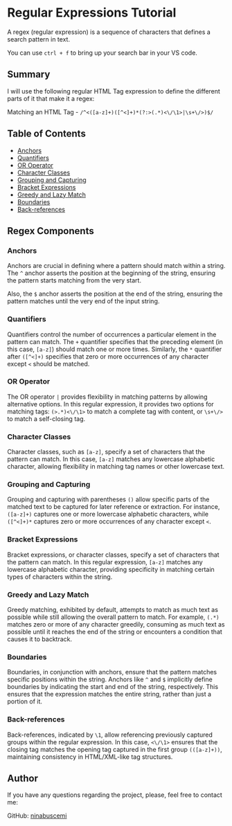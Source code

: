 # Regular Expressions Tutorial

A regex (regular expression) is a sequence of characters that defines a search pattern in text.

You can use `ctrl + f` to bring up your search bar in your VS code.

## Summary

I will use the following regular HTML Tag expression to define the different parts of it that make it a regex:

Matching an HTML Tag - `/^<([a-z]+)([^<]+)*(?:>(.*)<\/\1>|\s+\/>)$/`

## Table of Contents

- [Anchors](#anchors)
- [Quantifiers](#quantifiers)
- [OR Operator](#or-operator)
- [Character Classes](#character-classes)
- [Grouping and Capturing](#grouping-and-capturing)
- [Bracket Expressions](#bracket-expressions)
- [Greedy and Lazy Match](#greedy-and-lazy-match)
- [Boundaries](#boundaries)
- [Back-references](#back-references)

## Regex Components

### Anchors

Anchors are crucial in defining where a pattern should match within a string. The `^` anchor asserts the position at the beginning of the string, ensuring the pattern starts matching from the very start.

Also, the `$` anchor asserts the position at the end of the string, ensuring the pattern matches until the very end of the input string.

### Quantifiers

Quantifiers control the number of occurrences a particular element in the pattern can match. The `+` quantifier specifies that the preceding element (in this case, `[a-z]`) should match one or more times. Similarly, the `*` quantifier after `([^<]+)` specifies that zero or more occurrences of any character except `<` should be matched.

### OR Operator

The OR operator `|` provides flexibility in matching patterns by allowing alternative options. In this regular expression, it provides two options for matching tags: `(>.*)<\/\1>` to match a complete tag with content, or `\s+\/>` to match a self-closing tag.

### Character Classes

Character classes, such as `[a-z]`, specify a set of characters that the pattern can match. In this case, `[a-z]` matches any lowercase alphabetic character, allowing flexibility in matching tag names or other lowercase text.

### Grouping and Capturing

Grouping and capturing with parentheses `()` allow specific parts of the matched text to be captured for later reference or extraction. For instance, `([a-z]+)` captures one or more lowercase alphabetic characters, while `([^<]+)*` captures zero or more occurrences of any character except `<`.

### Bracket Expressions

Bracket expressions, or character classes, specify a set of characters that the pattern can match. In this regular expression, `[a-z]` matches any lowercase alphabetic character, providing specificity in matching certain types of characters within the string.

### Greedy and Lazy Match

Greedy matching, exhibited by default, attempts to match as much text as possible while still allowing the overall pattern to match. For example, `(.*)` matches zero or more of any character greedily, consuming as much text as possible until it reaches the end of the string or encounters a condition that causes it to backtrack.

### Boundaries

Boundaries, in conjunction with anchors, ensure that the pattern matches specific positions within the string. Anchors like `^` and `$` implicitly define boundaries by indicating the start and end of the string, respectively. This ensures that the expression matches the entire string, rather than just a portion of it.

### Back-references

Back-references, indicated by `\1`, allow referencing previously captured groups within the regular expression. In this case, `<\/\1>` ensures that the closing tag matches the opening tag captured in the first group `(([a-z]+))`, maintaining consistency in HTML/XML-like tag structures.

## Author

If you have any questions regarding the project, please, feel free to contact me:

GitHub: [ninabuscemi](https://github.com/ninabuscemi)